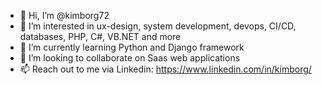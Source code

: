 - 👋 Hi, I’m @kimborg72
- 👀 I’m interested in ux-design, system development, devops, CI/CD, databases, PHP, C#, VB.NET and more
- 🌱 I’m currently learning Python and Django framework
- 💞️ I’m looking to collaborate on Saas web applications
- 📫 Reach out to me via Linkedin: https://www.linkedin.com/in/kimborg/

